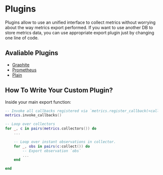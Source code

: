 # Plugins

Plugins allow to use an unified interface to collect metrics without worrying about the way metrics export performed.
If you want to use another DB to store metrics data, you can use appropriate export plugin just by changing one line of code.


## Avaliable Plugins

- [Graphite](./graphite/README.md)
- [Prometheus](./prometheus/README.md)
- [Plain](./plain/README.md)


## How To Write Your Custom Plugin?
Inside your main export function:

```lua
-- Invoke all callbacks registered via `metrics.register_callback(<callback-function>)`.
metrics.invoke_callbacks()

-- Loop over collectors
for _, c in pairs(metrics.collectors()) do
    ...

    -- Loop over instant observations in collector.
    for _, obs in pairs(c:collect()) do
        -- Export observation `obs`
        ...
    end

end
```
